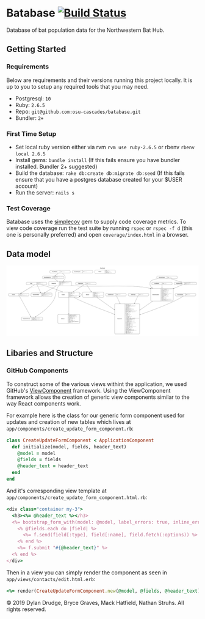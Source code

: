 # Batabase [![Build Status](https://travis-ci.org/osu-cascades/batabase.svg?branch=develop)](https://travis-ci.org/osu-cascades/batabase)

Database of bat population data for the Northwestern Bat Hub.

## Getting Started

### Requirements

Below are requirements and their versions running this project locally. It is up to you to setup any required tools that you may need.

- Postgresql: `10`
- Ruby: `2.6.5`
- Repo: `git@github.com:osu-cascades/batabase.git`
- Bundler: `2+`

### First Time Setup

- Set local ruby version either via rvm `rvm use ruby-2.6.5` or rbenv `rbenv local 2.6.5`
- Install gems: `bundle install` (If this fails ensure you have bundler installed. Bundler 2+ suggested)
- Build the database: `rake db:create db:migrate db:seed` (If this fails ensure that you have a postgres database created for your \$USER account)
- Run the server: `rails s`

### Test Coverage

Batabase uses the [simplecov](https://github.com/colszowka/simplecov) gem to supply code coverage metrics.
To view code coverage run the test suite by running `rspec` or `rspec -f d` (this one is personally preferred) and open `coverage/index.html` in a browser.

## Data model

![erd](erd.png?raw=true)

## Libaries and Structure
### GitHub Components
To construct some of the various views withint the application, we used GitHub's [ViewComponent](https://github.com/github/view_component) framework. Using the ViewComponent framework allows the creation of generic view components similar to the way React components work.

For example here is the class for our generic form component used for updates and creation of new tables which lives at `app/components/create_update_form_component.rb`:
```Ruby
class CreateUpdateFormComponent < ApplicationComponent
  def initialize(model, fields, header_text)
    @model = model
    @fields = fields
    @header_text = header_text
  end
end
```
And it's corresponding view template at `app/components/create_update_form_component.html.rb`:
```Ruby
<div class="container my-3">
  <h3><%= @header_text %></h3>
  <%= bootstrap_form_with(model: @model, label_errors: true, inline_errors: true, local: true) do |f| %>
    <% @fields.each do |field| %>
      <%= f.send(field[:type], field[:name], field.fetch(:options)) %>
    <% end %>
    <%= f.submit "#{@header_text}" %>
  <% end %>
</div>
```
Then in a view you can simply render the component as seen in `app/views/contacts/edit.html.erb`:
```Ruby
<%= render(CreateUpdateFormComponent.new(@model, @fields, @header_text)) %>
```

&copy; 2019 Dylan Drudge, Bryce Graves, Mack Hatfield, Nathan Struhs. All rights reserved.
